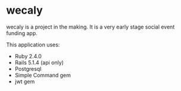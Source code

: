# wecaly

wecaly is a project in the making. It is a very early stage social event funding app. 

This application uses:
* Ruby 2.4.0
* Rails 5.1.4 (api only)
* Postgresql
* Simple Command gem
* jwt gem


